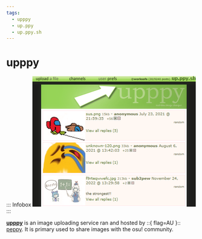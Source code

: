 ```yaml
---
tags:
  - upppy
  - up.ppy
  - up.ppy.sh
---
```


# upppy

::: Infobox
![Snapshot of the up.ppy.sh page](img/upppyScreenshot.png "A snapshot of the upppy website taken in 2023 by the Internet Archive")
:::

**[upppy](https://up.ppy.sh)** is an image uploading service ran and hosted by ::{ flag=AU }:: [peppy](https://osu.ppy.sh/users/2). It is primary used to share images with the osu! community.
